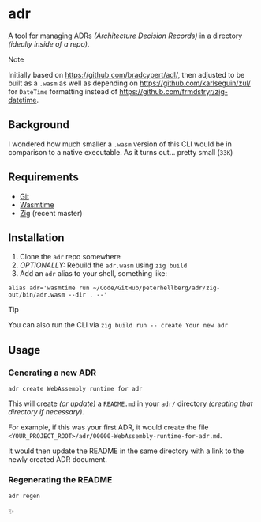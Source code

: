 # adr

A tool for managing ADRs _(Architecture Decision Records)_ in a directory _(ideally inside of a repo)_.

> [!Note]
> Initially based on <https://github.com/bradcypert/adl/>,
> then adjusted to be built as a `.wasm` as well as depending on
> <https://github.com/karlseguin/zul/> for `DateTime` formatting
> instead of <https://github.com/frmdstryr/zig-datetime>.

## Background

I wondered how much smaller a `.wasm` version of this CLI would be in comparison to a native executable.
As it turns out… pretty small (`33K`)

## Requirements

 - [Git](https://git-scm.com/)
 - [Wasmtime](https://wasmtime.dev/)
 - [Zig](https://ziglang.org/download/#release-master) (recent master)

## Installation

1. Clone the `adr` repo somewhere
2. *OPTIONALLY:* Rebuild the `adr.wasm` using `zig build`
3. Add an `adr` alias to your shell, something like:
```shell
alias adr='wasmtime run ~/Code/GitHub/peterhellberg/adr/zig-out/bin/adr.wasm --dir . --'
```

> [!Tip]
> You can also run the CLI via `zig build run -- create Your new adr`

## Usage

### Generating a new ADR

```
adr create WebAssembly runtime for adr
```

This will create _(or update)_ a `README.md` in your `adr/` directory _(creating that directory if necessary)_.

For example, if this was your first ADR, it would create the file `<YOUR_PROJECT_ROOT>/adr/00000-WebAssembly-runtime-for-adr.md`.

It would then update the README in the same directory with a link to the newly created ADR document.

### Regenerating the README

```sh
adr regen
```

✨
